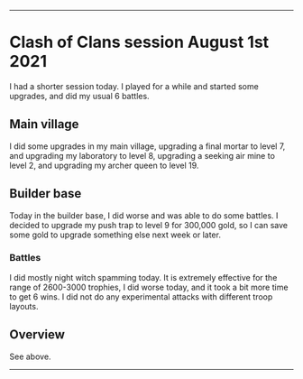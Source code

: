 
***

# Clash of Clans session August 1st 2021

I had a shorter session today. I played for a while and started some upgrades, and did my usual 6 battles. <!-- Taken out on August 1st 2021, this is getting too old || I am still considering making this game a daily/bi-daily game (decision started 14 Sundays ago (Sunday, April 18th 2021) and it got stronger 13 Sundays ago (Sunday, April 25th 2021) and became very close to becoming official 10 Sundays (Sunday, May 16th 2021) I am now really considering it) I got attacked once since I last played. !-->

## Main village

I did some upgrades in my main village, upgrading a final mortar to level 7, and upgrading my laboratory to level 8, upgrading a seeking air mine to level 2, and upgrading my archer queen to level 19.

## Builder base

Today in the builder base, I did worse and was able to do some battles. I decided to upgrade my push trap to level 9 for 300,000 gold, so I can save some gold to upgrade something else next week or later.

### Battles

I did mostly night witch spamming today. It is extremely effective for the range of 2600-3000 trophies, I did worse today, and it took a bit more time to get 6 wins. I did not do any experimental attacks with different troop layouts.

## Overview

See above.

***
